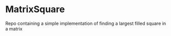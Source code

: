 # MatrixSquare
Repo containing a simple implementation of finding a largest filled square in a matrix
